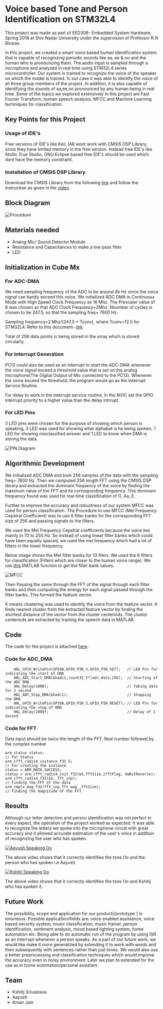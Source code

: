# Voice based Tone and Person Identification on STM32L4

This project was made as part of EED308- Embedded System Hardware, Spring 2018 at Shiv Nadar University under the supervision of Professor R.N Biswas.

In this project, we created a smart voice based human identification system that is capable of recognizing periodic sounds like aa, ee & oo and the human who is pronouncing them. The audio input is sampled through a microphone and analyzed in real time using STM32L4 series microcontroller. Our system is trained to recognize the voice of the speaker on which the model is trained. In our case it was able to identify the voice of all three group members of the project. In addition, it is also capable of identifying the sounds of aa,ee,oo pronounced by any human being  in real time. Some of the topics we explored extensively in this project are Fast Fourier Transform, human speech analysis, MFCC and Machine Learning techniques for classification.

## Key Points for this Project 

### Usage of IDE's

Free versions of IDE's like Keil, IAR wont work with CMSIS DSP Library, since they have limited memory in the free version. Instead free IDE's like Atollic True Studio, GNU Eclipse based free IDE's should be used which dont have the memory constraint.

### Installation of CMSIS DSP Library

Download the CMSIS Library from the following [link](https://github.com/ARM-software/CMSIS_5) and follow the instruction as given in the [video](https://www.youtube.com/watch?v=dLHkYlF3suc&feature=youtu.be).

## Block Diagram

![Procedure](images/Procedure.JPG)

## Materials needed
- Analog Mic/ Sound Detector Module
- Resistance and Capacitances to make a low pass filter
- LED

## Initialization in Cube Mx

### For ADC-DMA
We need sampling frequency of the ADC to be around 8k Hz since the voice signal can hardly exceed this voice.
We initialized ADC DMA in Continuous Mode with High Speed Clock Frequency as 16 Mhz. The Prescaler value of 8 was chosen so that ADC Clock Frequency=2Mhz. Nnumber of cycles is chosen to be 247.5, so that the sampling freq= 7600 Hz.

Sampling frequency=2 Mhz/(247.5 + Tconv), where Tconv=12.5 for STM32L4. Refer to this document- [link](www.st.com/resource/en/application_note/cd00258017.pdf)

Total of 256 data points is being stored in the array which is stored circularly.

### For Interrupt Generation

PC13 could also be used as an interrupt to start the ADC-DMA whenever the voice signal exceed a threshold value that is set on the analog microphone(The Digital Output of Mic connected to the PC13). Whenever the voice exceed the threshold, the program would go as the Interrupt Service Routine.

For delay to work in the interrupt service routine, In the NVIC set the GPIO interrupt priority to a higher value than the delay intrrupt.  

### For LED Pins
3 LED pins were chosen for the purpose of showing which person is speaking, 3 LED was used for showing what alphabet is he being spoken, 1 LED for showing misclassified answer and 1 LED to know when DMA is storing the data.

![PIN Diagram](images/Pin_diagram.JPG)

## Algorithmic Development

We initialized ADC DMA and took 256 samples of the data with the sampling freq= 7600 Hz.
Then we computed 256 length FFT using the CMSIS DSP library and extracted the dominant frequency of the voice by finding the maximum value of the FFT and its corresponding frequency. This dominant frequency found was used for real time classification of O, Aa, E.

Further to improve the accuracy and robustness of our system MFCC was used for person classification.
The Procedure to use MFCC (Mel Frequency Cepstral Coefficient) was to use 6 filter banks for the corresponding FFT size of 256 and passing signals to the filters.

We used the Mel Frequency Cepstral coefficients because the voice lies mainly in 70 to 250 Hz. So instead of using linear filter banks which could have been equally spaced, we used the mel frequency which had a lot of filters in the lower frequency.

Below image shows the Mel filter banks for 13 filers. We used the 6 filters for classification (Filters which are closer to the human voice range). We use [this](matlab_code/Create_MelFrequencyFilterBank.m) MATLAB function to get the filter bank values.


![MFCC](images/Mel_filterbank.JPG)

Then Passing the same through the FFT of the signal through each filter banks and then computing the energy for each signal passed through the filter banks. This formed the feature vector.

K means clustering was used to identify the voice from the feature vector. It finds nearest cluster from the extracted feature vector by finding the shortest distance of the vector from the cluster centeriods. The cluster centeriods are extracted by training the speech data in MATLAB.

## Code

The code for the project is attached [here](https://github.com/KshitijSrivastava/Voice-Based-Tone-Classification-and-Person-Identification/tree/master/Code/FFT_27thApril). 


### Code for ADC_DMA

```
    HAL_GPIO_WritePin(GPIOA,GPIO_PIN_5,GPIO_PIN_SET);   // LED Pin for indicating the start of DMA 
  	HAL_ADC_Start_DMA(&hadc1,(uint32_t*)adc_data,256);  // Starting of the ADC DMA
  	HAL_Delay(1000);                                    // Taking data for 1 second
  	HAL_ADC_Stop_DMA(&hadc1);                           // Stopping the DMA
  	HAL_GPIO_WritePin(GPIOA,GPIO_PIN_5,GPIO_PIN_RESET); // LED Pin for indicating the stop of DMA 
  	HAL_Delay(1000);                                    // Delay of 1 Second

```

### Code for FFT

Data input should be twice the length of the FFT. Real number followed by the complex number

```
arm_status status;                                                    // For Status
arm_cfft_radix4_instance_f32 S;                                       // For creating the instance
status = ARM_MATH_SUCCESS;
status = arm_cfft_radix4_init_f32(&S,fftSize,ifftFlag, doBitReverse);  
arm_cfft_radix4_f32(&S, fft_inp);                                     // Finding the FFT of the data
arm_cmplx_mag_f32(fft_inp,fft_mag ,fftSize);                          // Finding the magnitude of the FFT

```

## Results

Although our letter detection and person identification was not perfect in every aspect, the operation of the project worked as expected. It was able to recognize the letters we spoke into the microphone circuit with great accuracy and it allowed accurate estimation of the user's voice in addition of recognizing the user who has spoken.

[![Aayush Speaking Oo](http://img.youtube.com/vi/WSseICapUB0/0.jpg)](http://www.youtube.com/watch?v=WSseICapUB0 "Aayush Speaking Oo")

The above video shows that it correctly identifies the tone Oo and the person who has spoken i.e Aayush.

[![Kshitij Speaking Oo](http://img.youtube.com/vi/d2qfPuaDszo/0.jpg)](http://www.youtube.com/watch?v=d2qfPuaDszo "Kshitij Speaking Oo")

The above video shows that it correctly identifies the tone Oo and Kshitij who has spoken it.


## Future Work

The possibility, scope and application for our product(/prototype ) is enormous. Possible application/fields are: voice enabled assistance, voice based security system, music classification, music trainer, person identification, sentiment analysis, mood based lighting system, home automation etc.
Being able to do automatic run of the program by using ISR as an interrupt whenever a person speaks.
As a part of our future work, we would like make it more generalized by extending it to work with words and then subsequently with sentences rather than just tones. We would also use a better preprocessing and classification techniques which would improve the accuracy even in noisy environment. Later we plan to extended for the use as in home automation/personal assistant.  

## Team

- Kshitij Srivastava
- Aayush 
- Aman Jain
